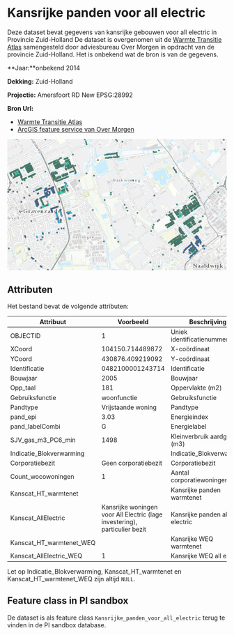 # Kansrijke panden voor all electric

Deze dataset bevat gegevens van kansrijke gebouwen voor all electric in Provincie Zuid-Holland
De dataset is overgenomen uit de [Warmte Transitie Atlas](https://warmtetransitieatlas.zuid-holland.nl/webappbuilder/apps/496/) samengesteld door adviesbureau Over Morgen in opdracht van de provincie Zuid-Holland. 
Het is onbekend wat de bron is van de gegevens.

**Jaar:**onbekend 2014

**Dekking:** Zuid-Holland

**Projectie:** Amersfoort RD New EPSG:28992

**Bron Url:** 
* [Warmte Transitie Atlas](https://warmtetransitieatlas.zuid-holland.nl/webappbuilder/apps/496/)
* [ArcGIS feature service van Over Morgen](https://services5.arcgis.com/PZYGbbhVncO1YI8q/arcgis/rest/services/PZH_WTA_Kansen_allelectric/FeatureServer)

![](voorbeeld_kansrijke_panden_voor_all_electric.png)

## Attributen

Het bestand bevat de volgende attributen:

| Attribuut          | Voorbeeld | Beschrijving | 
|----------         |-----------|--------------|
|OBJECTID |1| Uniek identificatienummer |
|XCoord |104150.714489872| X-coördinaat|
|YCoord |430876.409219092| Y-coördinaat|
|Identificatie |0482100001243714| Identificatie|
|Bouwjaar |2005| Bouwjaar|
|Opp_taal |181| Oppervlakte (m2)|
|Gebruiksfunctie |woonfunctie| Gebruiksfunctie|
|Pandtype |Vrijstaande woning| Pandtype|
|pand_epi |3.03| Energieindex|
|pand_labelCombi |G| Energielabel|
|SJV_gas_m3_PC6_min |1498| Kleinverbruik aardgas (m3)|
|Indicatie_Blokverwarming || Indicatie_Blokverwarming|
|Corporatiebezit |Geen corporatiebezit| Corporatiebezit|
|Count_wocowoningen |1| Aantal corporatiewoningen|
|Kanscat_HT_warmtenet || Kansrijke panden warmtenet|
|Kanscat_AllElectric |Kansrijke woningen voor All Electric (lage investering), particulier bezit| Kansrijke panden all electric|
|Kanscat_HT_warmtenet_WEQ || Kansrijke WEQ warmtenet|
|Kanscat_AllElectric_WEQ |1| Kansrijke WEQ all electric|

Let op Indicatie_Blokverwarming, Kanscat_HT_warmtenet en Kanscat_HT_warmtenet_WEQ zijn altijd `NULL`.

## Feature class in PI sandbox

De dataset is als feature class `Kansrijke_panden_voor_all_electric` terug te vinden in de PI sandbox database.
